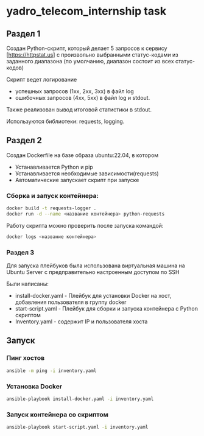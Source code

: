 # yadro_telecom_internship task

## Раздел 1

Создан Python-скрипт, который делает 5 запросов к сервису [https://httpstat.us] c произвольно выбранными статус-кодами из заданного диапазона (по умолчанию, диапазон состоит из всех статус-кодов)

Скрипт ведет логирование
 - успешных запросов (1xx, 2xx, 3xx) в файл log
 - ошибочных запросов (4xx, 5xx) в файл log и stdout.

Также реализован вывод итоговой статистики в stdout.

Используются библиотеки: requests, logging.

## Раздел 2

Создан Dockerfile на базе образа ubuntu:22.04, в котором

- Устанавливается Python и pip
- Устанавливается необходимые зависимости(requests)
- Автоматические запускает скрипт при запуске

### Сборка и запуск контейнера:

```bash
docker build -t requests-logger .
docker run -d --name <название контейнера> python-requests
```

Работу скрипта можно проверить после запуска командой:

```bash
docker logs <название контейнера>
```

### Раздел 3

Для запуска плейбуков была использована виртуальная машина на Ubuntu Server с предправительно настроенным доступом по SSH

Были написаны:
 - install-docker.yaml - Плейбук для установки Docker на хост, добавления пользователя в группу docker
 - start-script.yaml - Плейбук для сборки и запуска контейнера с Python скриптом
 - Inventory.yaml - содержит IP и пользователя хоста

## Запуск

### Пинг хостов
```bash
ansible -m ping -i inventory.yaml
```

### Установка Docker
```bash
ansible-playbook install-docker.yaml -i inventory.yaml
```

### Запуск контейнера со скриптом
```bash
ansible-playbook start-script.yaml -i inventory.yaml
```
